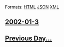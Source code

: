 
Formats: [HTML](2002/01/3/index.html)  [JSON](2002/01/3/index.json)  [XML](2002/01/3/index.xml)  

## [2002-01-3](/news/2002/01/3/index.md)

## [Previous Day...](/news/2002/01/2/index.md)

